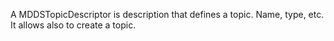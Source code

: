 A MDDSTopicDescriptor is description that defines a topic. Name, type, etc. It allows also to create a topic.